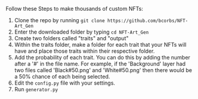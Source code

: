 Follow these Steps to make thousands of custom NFTs:
1. Clone the repo by running `git clone https://github.com/bcorbs/NFT-Art_Gen`
2. Enter the downloaded folder by typing `cd NFT-Art_Gen`
3. Create two folders called "traits" and "output"
4. Within the traits folder, make a folder for each trait that your NFTs will have and place those traits within their respective folder. 
5. Add the probability of each trait. You can do this by adding the number after a '#' in the file name. For example, if the 'Background' layer had two files called 'Black#50.png' and 'White#50.png' then there would be a 50% chance of each being selected.
6. Edit the `config.py` file with your settings.
7. Run `generator.py`
